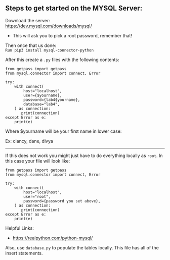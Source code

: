 ## Steps to get started on the MYSQL Server:

Download the server: \
https://dev.mysql.com/downloads/mysql/

- This will ask you to pick a root password, remember that!

Then once that us done:\
`Run pip3 install mysql-connector-python`

After this create a `.py` files with the following contents:

```
from getpass import getpass
from mysql.connector import connect, Error

try:
    with connect(
        host="localhost",
        user={$yourname},
        password={lab4$yourname},
        database="lab4",
    ) as connection:
       print(connection)
except Error as e:
    print(e)

```

Where $yourname will be your first name in lower case:

Ex:
clancy, dane, divya

---

If this does not work you might just have to do everything locally as `root`. In this case your file will look like:

```
from getpass import getpass
from mysql.connector import connect, Error

try:
    with connect(
        host="localhost",
        user="root",
        password={password you set above},
    ) as connection:
       print(connection)
except Error as e:
    print(e)
```

Helpful Links:

- https://realpython.com/python-mysql/

Also, use `database.py` to populate the tables locally. This file has all of the insert statements.
